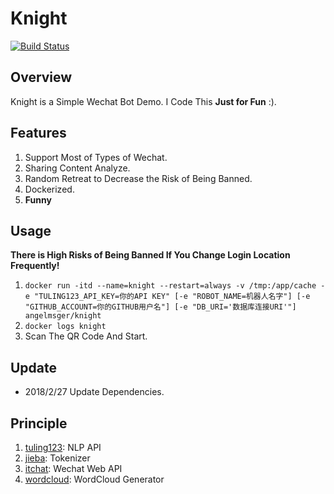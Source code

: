 # Knight
[![Build Status](https://travis-ci.org/AngelMsger/Knight.svg?branch=master)](https://travis-ci.org/AngelMsger/Knight)

## Overview
Knight is a Simple Wechat Bot Demo. I Code This **Just for Fun** :).

## Features
1. Support Most of Types of Wechat.
2. Sharing Content Analyze.
3. Random Retreat to Decrease the Risk of Being Banned.
4. Dockerized.
5. **Funny**

## Usage
**There is High Risks of Being Banned If You Change Login Location Frequently!**
1. `docker run -itd --name=knight --restart=always -v /tmp:/app/cache -e "TULING123_API_KEY=你的API KEY" [-e "ROBOT_NAME=机器人名字"] [-e "GITHUB_ACCOUNT=你的GITHUB用户名"] [-e "DB_URI='数据库连接URI'"] angelmsger/knight`
2. `docker logs knight`
3. Scan The QR Code And Start.

## Update
* 2018/2/27 Update Dependencies.

## Principle
1. [tuling123](http://www.tuling123.com/): NLP API
2. [jieba](https://github.com/fxsjy/jieba): Tokenizer
3. [itchat](https://github.com/littlecodersh/ItChat): Wechat Web API
4. [wordcloud](https://github.com/amueller/word_cloud): WordCloud Generator

